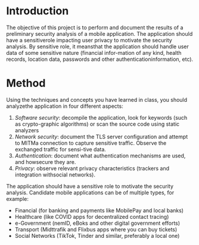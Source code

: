 # Introduction
The objective of this project is to perform and document the results of a preliminary security analysis of a mobile application.  The application should have a sensitiverole impacting user privacy to motivate the security analysis. By sensitive role, it meansthat the application should handle user data of some sensitive nature (financial infor-mation of any kind, health records, location data, passwords and other authenticationinformation, etc).

# Method
Using the techniques and concepts you have learned in class, you should analyzethe application in four different aspects:

1. *Software security*:  decompile the application, look for keywords (such as crypto-graphic algorithms) or scan the source code using static analyzers
2. *Network security*:  document the TLS server configuration and attempt to MITMa connection to capture sensitive traffic.  Observe the exchanged traffic for sensi-tive data.
3. *Authentication*:  document what authentication mechanisms are used,  and howsecure they are.
4. *Privacy*:  observe relevant privacy characteristics (trackers and integration withsocial networks).

The application should have a sensitive role to motivate the security analysis. Candidate mobile applications can be of multiple types, for example:


- Financial (for banking and payments like MobilePay and local banks)
- Healthcare (like COVID apps for decentralized contact tracing)
- e-Government (nemID, eBoks and other digital government efforts)
- Transport (Midttrafik and Flixbus apps where you can buy tickets)
- Social Networks (TikTok, Tinder and similar, preferably a local one)
